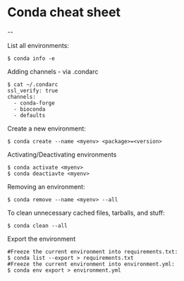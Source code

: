 # Conda cheat sheet
--

List all environments:

```
$ conda info -e
```

Adding channels - via .condarc

```
$ cat ~/.condarc
ssl_verify: true
channels:
  - conda-forge
  - bioconda
  - defaults
```

Create a new environment:

```
$ conda create --name <myenv> <package>=<version>
```

Activating/Deactivating environments

```
$ conda activate <myenv> 
$ conda deactiavte <myenv>
```

Removing an environment:

```
$ conda remove --name <myenv> --all
```

To clean unnecessary cached files, tarballs, and stuff:

```
$ conda clean --all
```

Export the environment

```
#Freeze the current environment into requirements.txt:
$ conda list --export > requirements.txt
#Freeze the current environment into environment.yml:
$ conda env export > environment.yml

```